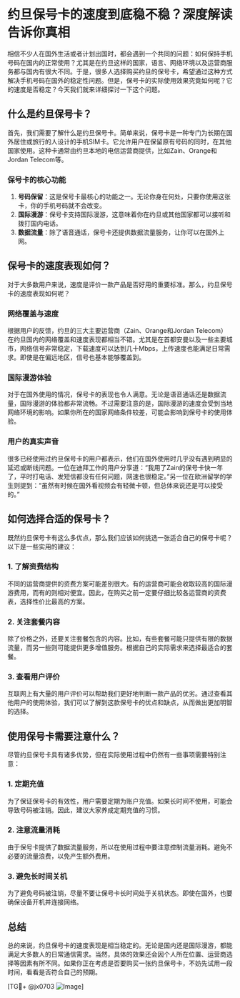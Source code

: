 # 约旦保号卡的速度到底稳不稳？深度解读告诉你真相

相信不少人在国外生活或者计划出国时，都会遇到一个共同的问题：如何保持手机号码在国内的正常使用？尤其是在约旦这样的国家，语言、网络环境以及运营商服务都与国内有很大不同。于是，很多人选择购买约旦的保号卡，希望通过这种方式解决手机号码在国外的稳定性问题。但是，保号卡的实际使用效果究竟如何呢？它的速度是否稳定？今天我们就来详细探讨一下这个问题。

## 什么是约旦保号卡？

首先，我们需要了解什么是约旦保号卡。简单来说，保号卡是一种专门为长期在国外居住或旅行的人设计的手机SIM卡。它允许用户在保留原有号码的同时，在其他国家使用。这种卡通常由约旦本地的电信运营商提供，比如Zain、Orange和Jordan Telecom等。

### 保号卡的核心功能

1. **号码保留**：这是保号卡最核心的功能之一。无论你身在何处，只要你使用这张卡，你的手机号码就不会改变。
2. **国际漫游**：保号卡支持国际漫游，这意味着你在约旦或其他国家都可以接听和拨打国内电话。
3. **数据流量**：除了语音通话，保号卡还提供数据流量服务，让你可以在国外上网。

## 保号卡的速度表现如何？

对于大多数用户来说，速度是评价一款产品是否好用的重要标准。那么，约旦保号卡的速度表现如何呢？

### 网络覆盖与速度

根据用户的反馈，约旦的三大主要运营商（Zain、Orange和Jordan Telecom）在约旦国内的网络覆盖和速度表现都相当不错。尤其是在首都安曼以及一些主要城市，网络信号非常稳定，下载速度可以达到几十Mbps，上传速度也能满足日常需求。即使是在偏远地区，信号也基本能够覆盖到。

### 国际漫游体验

对于在国外使用的情况，保号卡的表现也令人满意。无论是语音通话还是数据流量，国际漫游的体验都非常流畅。不过需要注意的是，国际漫游的速度会受到当地网络环境的影响。如果你所在的国家网络条件较差，可能会影响到保号卡的使用体验。

### 用户的真实声音

很多已经使用过约旦保号卡的用户都表示，他们在国外使用时几乎没有遇到明显的延迟或断线问题。一位在迪拜工作的用户分享道：“我用了Zain的保号卡快一年了，平时打电话、发短信都没有任何问题，网速也很稳定。”另一位在欧洲留学的学生则提到：“虽然有时候在国外看视频会有轻微卡顿，但总体来说还是可以接受的。”

## 如何选择合适的保号卡？

既然约旦保号卡有这么多优点，那么我们应该如何挑选一张适合自己的保号卡呢？以下是一些实用的建议：

### 1. 了解资费结构

不同的运营商提供的资费方案可能差别很大。有的运营商可能会收取较高的国际漫游费用，而有的则相对便宜。因此，在购买之前一定要仔细比较各运营商的资费表，选择性价比最高的方案。

### 2. 关注套餐内容

除了价格之外，还要关注套餐包含的内容。比如，有些套餐可能只提供有限的数据流量，而另一些则可能提供更多增值服务。根据自己的实际需求来选择最适合的套餐。

### 3. 查看用户评价

互联网上有大量的用户评价可以帮助我们更好地判断一款产品的优劣。通过查看其他用户的使用体验，我们可以了解到这款保号卡的优点和缺点，从而做出更加明智的选择。

## 使用保号卡需要注意什么？

尽管约旦保号卡具有诸多优势，但在实际使用过程中仍然有一些事项需要特别注意：

### 1. 定期充值

为了保证保号卡的有效性，用户需要定期为账户充值。如果长时间不使用，可能会导致号码被注销。因此，建议大家养成定期充值的习惯。

### 2. 注意流量消耗

由于保号卡提供了数据流量服务，所以在使用过程中要注意控制流量消耗。避免不必要的流量浪费，以免产生额外费用。

### 3. 避免长时间关机

为了避免号码被注销，尽量不要让保号卡长时间处于关机状态。即使在国外，也要确保设备开机并连接网络。

## 总结

总的来说，约旦保号卡的速度表现是相当稳定的。无论是国内还是国际漫游，都能满足大多数人的日常通信需求。当然，具体的效果还会因个人所在位置、运营商选择等因素有所不同。如果你正在考虑是否要购买一张约旦保号卡，不妨先试用一段时间，看看是否符合自己的预期。

[TG💪+ @jx0703 ![Image](https://github.com/user-attachments/assets/dbca1d08-cadb-493c-b0ec-ad6f7a83f270)]